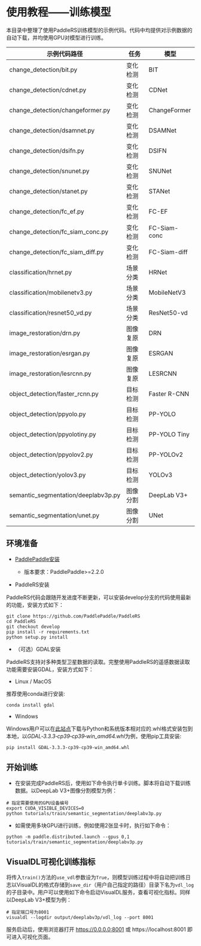 # 使用教程——训练模型

本目录中整理了使用PaddleRS训练模型的示例代码。代码中均提供对示例数据的自动下载，并均使用GPU对模型进行训练。

|示例代码路径 | 任务 | 模型 |
|------|--------|---------|
|change_detection/bit.py | 变化检测 | BIT |
|change_detection/cdnet.py | 变化检测 | CDNet |
|change_detection/changeformer.py | 变化检测 | ChangeFormer |
|change_detection/dsamnet.py | 变化检测 | DSAMNet |
|change_detection/dsifn.py | 变化检测 | DSIFN |
|change_detection/snunet.py | 变化检测 | SNUNet |
|change_detection/stanet.py | 变化检测 | STANet |
|change_detection/fc_ef.py | 变化检测 | FC-EF |
|change_detection/fc_siam_conc.py | 变化检测 | FC-Siam-conc |
|change_detection/fc_siam_diff.py | 变化检测 | FC-Siam-diff |
|classification/hrnet.py | 场景分类 | HRNet |
|classification/mobilenetv3.py | 场景分类 | MobileNetV3 |
|classification/resnet50_vd.py | 场景分类 | ResNet50-vd |
|image_restoration/drn.py | 图像复原 | DRN |
|image_restoration/esrgan.py | 图像复原 | ESRGAN |
|image_restoration/lesrcnn.py | 图像复原 | LESRCNN |
|object_detection/faster_rcnn.py | 目标检测 | Faster R-CNN |
|object_detection/ppyolo.py | 目标检测 | PP-YOLO |
|object_detection/ppyolotiny.py | 目标检测 | PP-YOLO Tiny |
|object_detection/ppyolov2.py | 目标检测 | PP-YOLOv2 |
|object_detection/yolov3.py | 目标检测 | YOLOv3 |
|semantic_segmentation/deeplabv3p.py | 图像分割 | DeepLab V3+ |
|semantic_segmentation/unet.py | 图像分割 | UNet |

## 环境准备

+ [PaddlePaddle安装](https://www.paddlepaddle.org.cn/install/quick)
  - 版本要求：PaddlePaddle>=2.2.0

+ PaddleRS安装

PaddleRS代码会跟随开发进度不断更新，可以安装develop分支的代码使用最新的功能，安装方式如下：

```shell
git clone https://github.com/PaddlePaddle/PaddleRS
cd PaddleRS
git checkout develop
pip install -r requirements.txt
python setup.py install
```

+ （可选）GDAL安装

PaddleRS支持对多种类型卫星数据的读取。完整使用PaddleRS的遥感数据读取功能需要安装GDAL，安装方式如下：

  - Linux / MacOS

推荐使用conda进行安装:

```shell
conda install gdal
```

  - Windows

Windows用户可以在[此站点](https://www.lfd.uci.edu/~gohlke/pythonlibs/#gdal)下载与Python和系统版本相对应的.whl格式安装包到本地，以*GDAL‑3.3.3‑cp39‑cp39‑win_amd64.whl*为例，使用pip工具安装:

```shell
pip install GDAL‑3.3.3‑cp39‑cp39‑win_amd64.whl
```

## 开始训练

+ 在安装完成PaddleRS后，使用如下命令执行单卡训练。脚本将自动下载训练数据。以DeepLab V3+图像分割模型为例：

```shell
# 指定需要使用的GPU设备编号
export CUDA_VISIBLE_DEVICES=0
python tutorials/train/semantic_segmentation/deeplabv3p.py
```

+ 如需使用多块GPU进行训练，例如使用2张显卡时，执行如下命令：

```shell
python -m paddle.distributed.launch --gpus 0,1 tutorials/train/semantic_segmentation/deeplabv3p.py
```

## VisualDL可视化训练指标

将传入`train()`方法的`use_vdl`参数设为`True`，则模型训练过程中将自动把训练日志以VisualDL的格式存储到`save_dir`（用户自己指定的路径）目录下名为`vdl_log`的子目录中。用户可以使用如下命令启动VisualDL服务，查看可视化指标。同样以DeepLab V3+模型为例：

```shell
# 指定端口号为8001
visualdl --logdir output/deeplabv3p/vdl_log --port 8001
```

服务启动后，使用浏览器打开 https://0.0.0.0:8001 或 https://localhost:8001 即可进入可视化页面。
